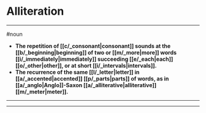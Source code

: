 # Alliteration
---
#noun
- **The repetition of [[c/_consonant|consonant]] sounds at the [[b/_beginning|beginning]] of two or [[m/_more|more]] words [[i/_immediately|immediately]] succeeding [[e/_each|each]] [[o/_other|other]], or at short [[i/_intervals|intervals]].**
- **The recurrence of the same [[l/_letter|letter]] in [[a/_accented|accented]] [[p/_parts|parts]] of words, as in [[a/_anglo|Anglo]]-Saxon [[a/_alliterative|alliterative]] [[m/_meter|meter]].**
---
---
